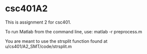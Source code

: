 # csc401A2

This is assignment 2 for csc401.

To run Matlab from the command line, use: matlab -r preprocess.m 

You are meant to use the strsplit function found at  u/cs401/A2_SMT/code/strsplit.m

